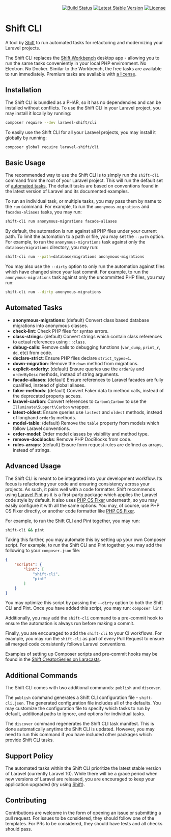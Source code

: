 <p align="right">
    <a href="https://github.com/laravel-shift/cli/actions"><img src="https://github.com/laravel-shift/cli/workflows/test/badge.svg" alt="Build Status"></a>
    <a href="https://packagist.org/packages/laravel-shift/cli"><img src="https://poser.pugx.org/laravel-shift/cli/v/stable.svg" alt="Latest Stable Version"></a>
    <a href="https://github.com/badges/poser/blob/master/LICENSE"><img src="https://poser.pugx.org/laravel-shift/cli/license.svg" alt="License"></a>
</p>

# Shift CLI
A tool by [Shift](https://laravelshift.com/) to run automated tasks for refactoring and modernizing your Laravel projects.

The Shift CLI replaces the [Shift Workbench](https://laravelshift.com/workbench) desktop app - allowing you to run the same tasks conveniently in your local PHP environment. No Electron. No Docker. Similar to the Workbench, the free tasks are available to run immediately. Premium tasks are available with [a license](https://laravelshift.com/cli#licenses).


## Installation
The Shift CLI is bundled as a PHAR, so it has no dependencies and can be installed without conflicts. To use the Shift CLI in your Laravel project, you may install it locally by running:

```sh
composer require --dev laravel-shift/cli
```

To easily use the Shift CLI for all your Laravel projects, you may install it globally by running:

```sh
composer global require laravel-shift/cli
```


## Basic Usage
The recommended way to use the Shift CLI is to simply run the `shift-cli` command from the root of your Laravel project. This will run the default set of [automated tasks](#automated-tasks). The default tasks are based on conventions found in the latest version of Laravel and its documented examples.

To run an individual task, or multiple tasks, you may pass them by name to the `run` command. For example, to run the `anonymous-migrations` and `facades-aliases` tasks, you may run:

```sh
shift-cli run anonymous-migrations facade-aliases
```

By default, the automation is run against all PHP files under your current path. To limit the automation to a path or file, you may set the `--path` option. For example, to run the `anonymous-migrations` task against only the `database/migrations` directory, you may run:

```sh
shift-cli run --path=database/migrations anonymous-migrations
```

You may also use the `--dirty` option to only run the automation against files which have changed since your last commit. For example, to run the `anonymous-migrations` task against only the uncommitted PHP files, you may run:

```sh
shift-cli run --dirty anonymous-migrations
```


## Automated Tasks
- **anonymous-migrations**: (default) Convert class based database migrations into anonymous classes.
- **check-lint**: Check PHP files for syntax errors.
- **class-strings**: (default) Convert strings which contain class references to actual references using `::class`.
- **debug-calls**: Remove calls to debugging functions (`var_dump`, `print_r`, `dd`, etc) from code.
- **declare-strict**: Ensure PHP files declare `strict_types=1`.
- **down-migration**: Remove the `down` method from migrations.
- **explicit-orderby**: (default) Ensure queries use the `orderBy` and `orderByDesc` methods, instead of string arguments.
- **facade-aliases**: (default) Ensure references to Laravel facades are fully qualified, instead of global aliases.
- **faker-methods**: (default) Convert Faker data to method calls, instead of the deprecated property access. 
- **laravel-carbon**: Convert references to `Carbon\Carbon` to use the `Illuminate\Support\Carbon` wrapper.
- **latest-oldest**: Ensure queries use `lastest` and `oldest` methods, instead of longhand `orderBy` methods.
- **model-table**: (default) Remove the `table` property from models which follow Laravel conventions.
- **order-model**: Order model classes by visibility and method type.
- **remove-docblocks**: Remove PHP DocBlocks from code.
- **rules-arrays**: (default) Ensure form request rules are defined as arrays, instead of strings.


## Advanced Usage
The Shift CLI is meant to be integrated into your development workflow. Its focus is refactoring your code and ensuring consistency across your projects. As such, it pairs well with a code formatter. Shift recommends using [Laravel Pint](https://laravel.com/docs/pint) as it is a first-party package which applies the Laravel code style by default. It also uses [PHP CS Fixer](https://github.com/PHP-CS-Fixer/PHP-CS-Fixer) underneath, so you may easily configure it with all the same options. You may, of course, use PHP CS Fixer directly, or another code formatter like [PHP CS Fixer](https://github.com/squizlabs/PHP_CodeSniffer).

For example, to run the Shift CLI and Pint together, you may run:

```sh
shift-cli && pint
```

Taking this farther, you may automate this by setting up your own Composer script. For example, to run the Shift CLI and Pint together, you may add the following to your `composer.json` file:

```json
{
    "scripts": {
        "lint": [
            "shift-cli",
            "pint"
        ]
    }
}
```

You may optimize this script by passing the `--dirty` option to both the Shift CLI and Pint. Once you have added this script, you may run: `composer lint`

Additionally, you may add the `shift-cli` command to a pre-commit hook to ensure the automation is always run before making a commit.

Finally, you are encouraged to add the `shift-cli` to your CI workflows. For example, you may run the `shift-cli` as part of every Pull Request to ensure all merged code consistently follows Laravel conventions.

Examples of setting up Composer scripts and pre-commit hooks may be found in the [Shift CreatorSeries on Laracasts](https://laracasts.com/series/automated-laravel-upgrades/episodes/4).


## Additional Commands
The Shift CLI comes with two additional commands: `publish` and `discover`.

The `publish` command generates a Shift CLI configuration file - `shift-cli.json`. The generated configuration file includes all of the defaults. You may customize the configuration file to specify which tasks to run by default, additional paths to ignore, and options for individual tasks.

The `discover` command regenerates the Shift CLI task manifest. This is done automatically anytime the Shift CLI is updated. However, you may need to run this command if you have included other packages which provide Shift CLI tasks.


## Support Policy
The automated tasks within the Shift CLI prioritize the latest stable version of Laravel (currently Laravel 10). While there will be a grace period when new versions of Laravel are released, you are encouraged to keep your application upgraded (try using [Shift](https://laravelshift.com)).


## Contributing
Contributions are welcome in the form of opening an issue or submitting a pull request. For issues to be considered, they should follow one of the templates. For PRs to be considered, they should have tests and all checks should pass.
